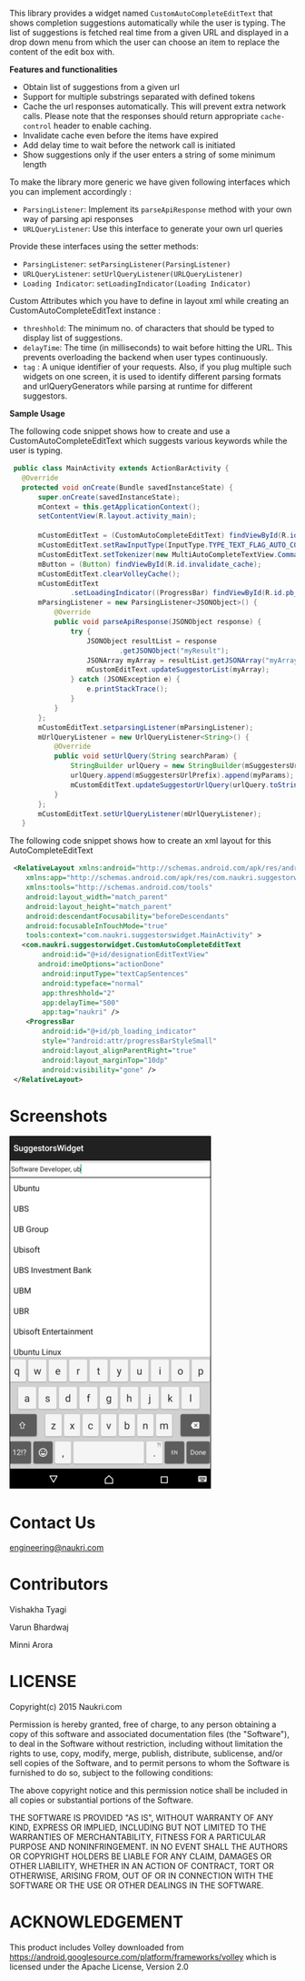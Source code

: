 This library provides a widget named `CustomAutoCompleteEditText`  that shows completion suggestions
   automatically while the user is typing. The list of suggestions is fetched real time from a given URL and displayed in a drop down menu from which the user can choose an item to replace the content of the edit box with.
 

**Features and functionalities**
 - Obtain list of suggestions from a given url
 - Support for multiple substrings separated with defined tokens
 - Cache the url responses automatically. This will prevent extra network calls. Please note that the responses should return appropriate `cache-control` header to enable caching.
 - Invalidate cache even before the items have expired
 - Add delay time to wait before the network call is initiated
 - Show suggestions only if the user enters a string of some minimum length
    
    
   
To make the library more generic we have given following interfaces which you can implement accordingly : 
 - `ParsingListener`: Implement its `parseApiResponse` method with your own way of parsing api responses
 -  `URLQueryListener`: Use this interface to generate your own url queries

 
Provide these interfaces using the setter methods:
 - `ParsingListener`: `setParsingListener(ParsingListener)`
 - `URLQueryListener`: `setUrlQueryListener(URLQueryListener)`
 - `Loading Indicator`: `setLoadingIndicator(Loading Indicator)`

Custom Attributes which you have to define in layout xml while creating an CustomAutoCompleteEditText instance :
  - `threshhold`:  The minimum no. of characters that should be typed to display list of suggestions.
  - `delayTime`: The time (in milliseconds) to wait before hitting the URL. This prevents overloading the backend when user types continuously.
  - `tag` : A unique identifier of your requests. Also, if you plug multiple such widgets on one screen, it is used to identify 
           different parsing formats and urlQueryGenerators while parsing at runtime for different suggestors.  
          

**Sample Usage**

  The following code snippet shows how to create and use a CustomAutoCompleteEditText which suggests
  various keywords while the user is typing.
  
 ```java 
  public class MainActivity extends ActionBarActivity {
	@Override
	protected void onCreate(Bundle savedInstanceState) {
		super.onCreate(savedInstanceState);
		mContext = this.getApplicationContext();
		setContentView(R.layout.activity_main);
		
		mCustomEditText = (CustomAutoCompleteEditText) findViewById(R.id.designationEditTextView);
		mCustomEditText.setRawInputType(InputType.TYPE_TEXT_FLAG_AUTO_COMPLETE);
		mCustomEditText.setTokenizer(new MultiAutoCompleteTextView.CommaTokenizer());
		mButton = (Button) findViewById(R.id.invalidate_cache);
        mCustomEditText.clearVolleyCache();
        mCustomEditText
				.setLoadingIndicator((ProgressBar) findViewById(R.id.pb_loading_indicator));
		mParsingListener = new ParsingListener<JSONObject>() {
			@Override
			public void parseApiResponse(JSONObject response) {
				try {
					JSONObject resultList = response
							.getJSONObject("myResult");
					JSONArray myArray = resultList.getJSONArray("myArray");
					mCustomEditText.updateSuggestorList(myArray);
				} catch (JSONException e) {
					e.printStackTrace();
				}
			}
		};
		mCustomEditText.setparsingListener(mParsingListener);
		mUrlQueryListener = new UrlQueryListener<String>() {
			@Override
			public void setUrlQuery(String searchParam) {
				StringBuilder urlQuery = new StringBuilder(mSuggestersUrlPrefix);
				urlQuery.append(mSuggestersUrlPrefix).append(myParams);
				mCustomEditText.updateSuggestorUrlQuery(urlQuery.toString());
			}
		};
		mCustomEditText.setUrlQueryListener(mUrlQueryListener);
	}
```

 The following code snippet shows how to create an xml layout for this AutoCompleteEditText
```xml
 <RelativeLayout xmlns:android="http://schemas.android.com/apk/res/android"
    xmlns:app="http://schemas.android.com/apk/res/com.naukri.suggestorwidget"
    xmlns:tools="http://schemas.android.com/tools"
    android:layout_width="match_parent"
    android:layout_height="match_parent"
    android:descendantFocusability="beforeDescendants"
    android:focusableInTouchMode="true"
    tools:context="com.naukri.suggestorswidget.MainActivity" >
   <com.naukri.suggestorwidget.CustomAutoCompleteEditText
        android:id="@+id/designationEditTextView"
       android:imeOptions="actionDone"
        android:inputType="textCapSentences"
        android:typeface="normal"
        app:threshhold="2"
        app:delayTime="500"
        app:tag="naukri" />
    <ProgressBar
        android:id="@+id/pb_loading_indicator"
        style="?android:attr/progressBarStyleSmall"
        android:layout_alignParentRight="true"
        android:layout_marginTop="10dp"
        android:visibility="gone" />
 </RelativeLayout>
```
Screenshots
===========

![ScreenShot](assets/Screenshot_1.png)

Contact Us
===========
engineering@naukri.com

Contributors
=============
Vishakha Tyagi

Varun Bhardwaj

Minni Arora

LICENSE
========
Copyright(c) 2015 Naukri.com

Permission is hereby granted, free of charge, to any person obtaining a copy of this software and associated documentation files (the "Software"), to deal in the Software without restriction, including without limitation the rights to use, copy, modify, merge, publish, distribute, sublicense, and/or sell copies of the Software, and to permit persons to whom the Software is furnished to do so, subject to the following conditions:

The above copyright notice and this permission notice shall be included in all copies or substantial portions of the Software.

THE SOFTWARE IS PROVIDED "AS IS", WITHOUT WARRANTY OF ANY KIND, EXPRESS OR IMPLIED, INCLUDING BUT NOT LIMITED TO THE WARRANTIES OF MERCHANTABILITY, FITNESS FOR A PARTICULAR PURPOSE AND NONINFRINGEMENT. IN NO EVENT SHALL THE AUTHORS OR COPYRIGHT HOLDERS BE LIABLE FOR ANY CLAIM, DAMAGES OR OTHER LIABILITY, WHETHER IN AN ACTION OF CONTRACT, TORT OR OTHERWISE, ARISING FROM, OUT OF OR IN CONNECTION WITH THE SOFTWARE OR THE USE OR OTHER DEALINGS IN THE SOFTWARE.

ACKNOWLEDGEMENT
===============
This product includes Volley downloaded from https://android.googlesource.com/platform/frameworks/volley which is licensed under the Apache License, Version 2.0
